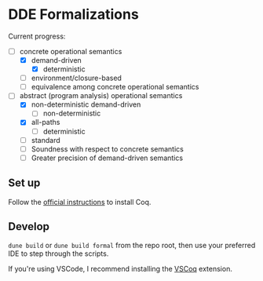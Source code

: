 # DDE Formalizations

Current progress:
- [ ] concrete operational semantics
  - [x] demand-driven
    - [x] deterministic
  - [ ] environment/closure-based
  - [ ] equivalence among concrete operational semantics
- [ ] abstract (program analysis) operational semantics
  - [x] non-deterministic demand-driven
    - [ ] non-deterministic
  - [x] all-paths
    - [ ] deterministic
  - [ ] standard
  - [ ] Soundness with respect to concrete semantics
  - [ ] Greater precision of demand-driven semantics

## Set up

Follow the [official instructions](https://coq.inria.fr/download) to install Coq.

## Develop

`dune build` or `dune build formal` from the repo root, then use your preferred
IDE to step through the scripts.

If you're using VSCode, I recommend installing the
[VSCoq](https://marketplace.visualstudio.com/items?itemName=maximedenes.vscoq)
extension.
